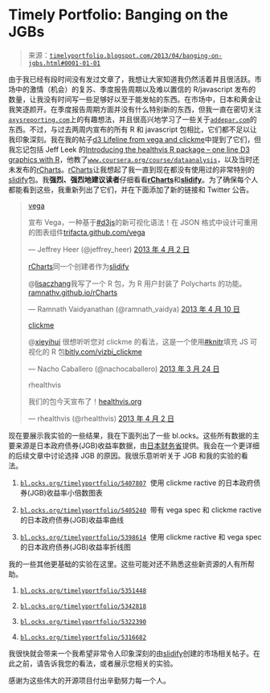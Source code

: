 <!--yml

类别：未分类

日期：2024-05-18 15:00:17

-->

# Timely Portfolio: Banging on the JGBs

> 来源：[`timelyportfolio.blogspot.com/2013/04/banging-on-jgbs.html#0001-01-01`](http://timelyportfolio.blogspot.com/2013/04/banging-on-jgbs.html#0001-01-01)

由于我已经有段时间没有发过文章了，我想让大家知道我仍然活着并且很活跃。市场中的激情（机会）的复苏、季度报告周期以及难以置信的 R/javascript 发布的数量，让我没有时间写一些足够好以至于能发帖的东西。在市场中，日本和黄金让我笑逐颜开。在季度报告周期方面并没有什么特别新的东西，但我一直在密切关注[`axysreporting.com`](http://axysreporting.com)上的有趣想法，并且很高兴地学习了一些关于[`addepar.com`](http://addepar.com)的东西。不过，与过去两周内宣布的所有 R 和 javascript 包相比，它们都不足以让我印象深刻。我在我的帖子[d3 Lifeline from vega and clickme](http://timelyportfolio.blogspot.com/2013/04/d3-lifeline-from-vega-and-clickme.html)中提到了它们，但我忘记包括 Jeff Leek 的[Introducing the healthvis R package – one line D3 graphics with R](http://simplystatistics.org/2013/04/02/introducing-the-healthvis-r-package-one-line-d3-graphics-with-r)，他教了[`www.coursera.org/course/dataanalysis`](https://www.coursera.org/course/dataanalysis)，以及当时还未发布的[rCharts](http://ramnathv.github.io/rcharts)。[rCharts](http://ramnathv.github.io/rcharts)让我想起了我一直到现在都没有使用过的非常特别的[slidify](http://ramnathv.github.io/slidify)包。我**强烈、强烈地建议读者**仔细看看[**rCharts**](http://ramnathv.github.io/rcharts)和[**slidify**](http://ramnathv.github.io/slidify)。为了确保每个人都能看到这些，我重新列出了它们，并在下面添加了新的链接和 Twitter 公告。

> [vega](http://trifacta.github.io/vega)
> 
> 宣布 Vega，一种基于[#d3js](https://twitter.com/search/%23d3js)的新可视化语法！在 JSON 格式中设计可重用的图表组件[trifacta.github.com/vega](http://t.co/GuNbXu3jtv "http://trifacta.github.com/vega")
> 
> — Jeffrey Heer (@jeffrey_heer) [2013 年 4 月 2 日](https://twitter.com/jeffrey_heer/status/319109814926073857)
> 
> [rCharts](http://ramnathv.github.io/rcharts)同一个创建者作为[slidify](http://ramnathv.github.io/slidify/)
> 
> @[lisaczhang](https://twitter.com/lisaczhang)我写了一个 R 包，为 R 用户封装了 Polycharts 的功能。[ramnathv.github.io/rCharts](http://t.co/1Pcyp6E8wL "http://ramnathv.github.io/rCharts")
> 
> — Ramnath Vaidyanathan (@ramnath_vaidya) [2013 年 4 月 10 日](https://twitter.com/ramnath_vaidya/status/322127777669201920)
> 
> [clickme](http://github.com/nachocab/clickme)
> 
> @[xieyihui](https://twitter.com/xieyihui) 很想听听您对 clickme 的看法，这是一个使用[#knitr](https://twitter.com/search/%23knitr)填充 JS 可视化的 R 包[bitly.com/vizbi_clickme](http://t.co/zazjjM3tDo "http://bitly.com/vizbi_clickme")
> 
> — Nacho Caballero (@nachocaballero) [2013 年 3 月 24 日](https://twitter.com/nachocaballero/status/315652318123139072)
> 
> rhealthvis
> 
> 我们的包今天宣布了！[healthvis.org](http://t.co/iItsC0Snlh "http://healthvis.org")
> 
> — rhealthvis (@rhealthvis) [2013 年 4 月 2 日](https://twitter.com/rhealthvis/status/319096283711291392)

现在要展示我实验的一些结果，我在下面列出了一些 bl.ocks。这些所有数据的主要来源是日本政府债券(JGB)收益率数据，由[日本财务省](http://www.mof.go.jp/english/jgbs/reference/index.html)提供。我会在一个更详细的后续文章中讨论选择 JGB 的原因。我很乐意听听关于 JGB 和我的实验的看法。

1.  [`bl.ocks.org/timelyportfolio/5407807`](http://bl.ocks.org/timelyportfolio/5407807)  使用 clickme ractive 的日本政府债券(JGB)收益率小倍数图表

1.  [`bl.ocks.org/timelyportfolio/5405240`](http://bl.ocks.org/timelyportfolio/5405240)  带有 vega spec 和 clickme ractive 的日本政府债券(JGB)收益率曲线

1.  [`bl.ocks.org/timelyportfolio/5398614`](http://bl.ocks.org/timelyportfolio/5398614)  使用 clickme ractive 和 vega spec 的日本政府债券(JGB)收益率折线图

我的一些其他更基础的实验在这里。这些可能对还不熟悉这些新资源的人有所帮助。

1.  [`bl.ocks.org/timelyportfolio/5351448`](http://bl.ocks.org/timelyportfolio/5351448)

1.  [`bl.ocks.org/timelyportfolio/5342818`](http://bl.ocks.org/timelyportfolio/5342818)

1.  [`bl.ocks.org/timelyportfolio/5322390`](http://bl.ocks.org/timelyportfolio/5322390)

1.  [`bl.ocks.org/timelyportfolio/5316682`](http://bl.ocks.org/timelyportfolio/5316682)

我很快就会带来一个我希望非常令人印象深刻的由[slidify](http://ramnathv.github.io/slidify)创建的市场相关帖子。在此之前，请告诉我您的看法，或者展示您相关的实验。

感谢为这些伟大的开源项目付出辛勤努力每一个人。
